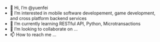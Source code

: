 - 👋 Hi, I’m @yuenfei
- 👀 I’m interested in mobile software developement, game development, and cross platform backend services
- 🌱 I’m currently learning RESTful API, Python, Microtransactions
- 💞️ I’m looking to collaborate on ...
- 📫 How to reach me ...

<!---
yuenfei/yuenfei is a ✨ special ✨ repository because its `README.md` (this file) appears on your GitHub profile.
You can click the Preview link to take a look at your changes.
--->
